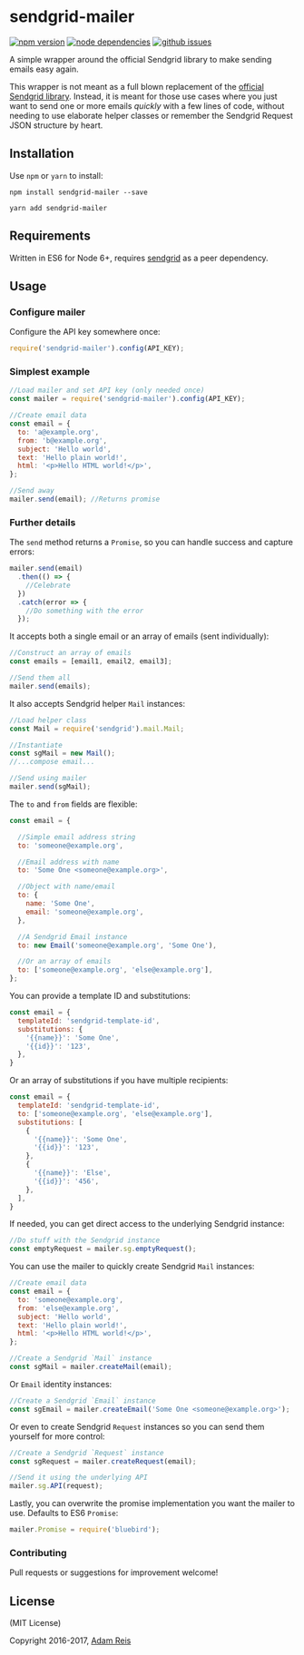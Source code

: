 # sendgrid-mailer

[![npm version](https://img.shields.io/npm/v/sendgrid-mailer.svg)](https://www.npmjs.com/package/sendgrid-mailer)
[![node dependencies](https://david-dm.org/adamreisnz/sendgrid-mailer.svg)](https://david-dm.org/adamreisnz/sendgrid-mailer)
[![github issues](https://img.shields.io/github/issues/adamreisnz/sendgrid-mailer.svg)](https://github.com/adamreisnz/sendgrid-mailer/issues)

A simple wrapper around the official Sendgrid library to make sending emails easy again.

This wrapper is not meant as a full blown replacement of the
[official Sendgrid library](https://www.npmjs.com/package/sendgrid). Instead,
it is meant for those use cases where you just want to send one or more emails *quickly*
with a few lines of code, without needing to use elaborate helper classes or remember the Sendgrid Request JSON structure by heart.

## Installation
Use `npm` or `yarn` to install:

```
npm install sendgrid-mailer --save
```

```
yarn add sendgrid-mailer
```

## Requirements
Written in ES6 for Node 6+, requires [sendgrid]() as a peer dependency.

## Usage

### Configure mailer

Configure the API key somewhere once:
```js
require('sendgrid-mailer').config(API_KEY);
```

### Simplest example
```js
//Load mailer and set API key (only needed once)
const mailer = require('sendgrid-mailer').config(API_KEY);

//Create email data
const email = {
  to: 'a@example.org',
  from: 'b@example.org',
  subject: 'Hello world',
  text: 'Hello plain world!',
  html: '<p>Hello HTML world!</p>',
};

//Send away
mailer.send(email); //Returns promise
```

### Further details

The `send` method returns a `Promise`, so you can handle success and capture errors:

```js
mailer.send(email)
  .then(() => {
    //Celebrate
  })
  .catch(error => {
    //Do something with the error
  });
```

It accepts both a single email or an array of emails (sent individually):

```js
//Construct an array of emails
const emails = [email1, email2, email3];

//Send them all
mailer.send(emails);
```

It also accepts Sendgrid helper `Mail` instances:

```js
//Load helper class
const Mail = require('sendgrid').mail.Mail;

//Instantiate
const sgMail = new Mail();
//...compose email...

//Send using mailer
mailer.send(sgMail);
```

The `to` and `from` fields are flexible:

```js
const email = {

  //Simple email address string
  to: 'someone@example.org',

  //Email address with name
  to: 'Some One <someone@example.org>',

  //Object with name/email
  to: {
    name: 'Some One',
    email: 'someone@example.org',
  },

  //A Sendgrid Email instance
  to: new Email('someone@example.org', 'Some One'),

  //Or an array of emails
  to: ['someone@example.org', 'else@example.org'],
};
```

You can provide a template ID and substitutions:

```js
const email = {
  templateId: 'sendgrid-template-id',
  substitutions: {
    '{{name}}': 'Some One',
    '{{id}}': '123',
  },
}
```

Or an array of substitutions if you have multiple recipients:

```js
const email = {
  templateId: 'sendgrid-template-id',
  to: ['someone@example.org', 'else@example.org'],
  substitutions: [
    {
      '{{name}}': 'Some One',
      '{{id}}': '123',
    },
    {
      '{{name}}': 'Else',
      '{{id}}': '456',
    },
  ],
}
```

If needed, you can get direct access to the underlying Sendgrid instance:

```js
//Do stuff with the Sendgrid instance
const emptyRequest = mailer.sg.emptyRequest();
```

You can use the mailer to quickly create Sendgrid `Mail` instances:

```js
//Create email data
const email = {
  to: 'someone@example.org',
  from: 'else@example.org',
  subject: 'Hello world',
  text: 'Hello plain world!',
  html: '<p>Hello HTML world!</p>',
};

//Create a Sendgrid `Mail` instance
const sgMail = mailer.createMail(email);
```

Or `Email` identity instances:

```js
//Create a Sendgrid `Email` instance
const sgEmail = mailer.createEmail('Some One <someone@example.org>');
```

Or even to create Sendgrid `Request` instances so you can send them yourself for more control:

```js
//Create a Sendgrid `Request` instance
const sgRequest = mailer.createRequest(email);

//Send it using the underlying API
mailer.sg.API(request);
```

Lastly, you can overwrite the promise implementation you want the mailer to use. Defaults to ES6 `Promise`:

```js
mailer.Promise = require('bluebird');
```

### Contributing
Pull requests or suggestions for improvement welcome!

## License
(MIT License)

Copyright 2016-2017, [Adam Reis](http://adam.reis.nz)
